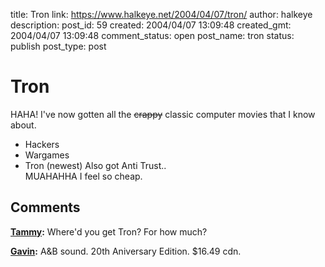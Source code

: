 title: Tron
link: https://www.halkeye.net/2004/04/07/tron/
author: halkeye
description: 
post_id: 59
created: 2004/04/07 13:09:48
created_gmt: 2004/04/07 13:09:48
comment_status: open
post_name: tron
status: publish
post_type: post

# Tron

HAHA! I've now gotten all the <s>crappy</s> classic computer movies that I know about. 

  * Hackers
  * Wargames
  * Tron (newest)
Also got Anti Trust..   
MUAHAHHA I feel so cheap.

## Comments

**[Tammy](#59 "2004-04-07 22:50:21"):** Where'd you get Tron? For how much?

**[Gavin](#60 "2004-04-08 15:00:04"):** A&B sound. 20th Aniversary Edition. $16.49 cdn.

